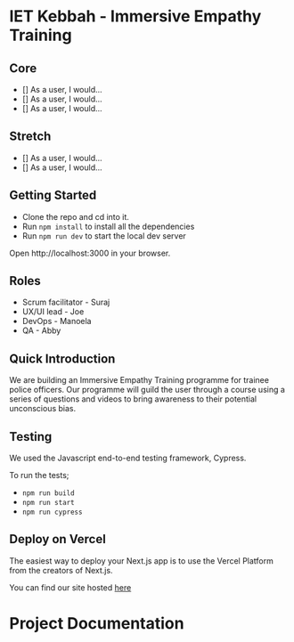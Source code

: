 # IET Kebbah - Immersive Empathy Training

## Core

- [] As a user, I would...
- [] As a user, I would...
- [] As a user, I would...

## Stretch

- [] As a user, I would...
- [] As a user, I would...

## Getting Started

- Clone the repo and cd into it.
- Run `npm install` to install all the dependencies
- Run `npm run dev` to start the local dev server

Open http://localhost:3000 in your browser.

## Roles

- Scrum facilitator - Suraj
- UX/UI lead - Joe
- DevOps - Manoela
- QA - Abby

##  Quick Introduction

We are building an Immersive Empathy Training programme for trainee police officers. Our programme will guild the user through a course using a series of questions and videos to bring awareness to their potential unconscious bias.

## Testing

We used the Javascript end-to-end testing framework, Cypress.

To run the tests;

- `npm run build`
- `npm run start`
- `npm run cypress`

## Deploy on Vercel

The easiest way to deploy your Next.js app is to use the Vercel Platform from the creators of Next.js.

You can find our site hosted [here](https://iet-kebbah.vercel.app/)

# Project Documentation 